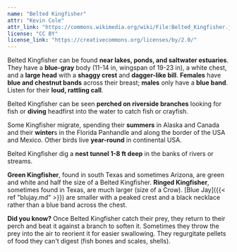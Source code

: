 ```yaml
---
name: "Belted Kingfisher"
attr: "Kevin Cole"
attr_link: "https://commons.wikimedia.org/wiki/File:Belted_Kingfisher.jpg"
license: "CC BY"
license_link: "https://creativecommons.org/licenses/by/2.0/"
---
```

Belted Kingfisher can be found **near lakes, ponds, and saltwater estuaries**. They have a **blue-gray** body (11-14 in, wingspan of 19-23 in), a white chest, and a **large head** with a **shaggy crest** and **dagger-like bill**. **Females** have **blue and chestnut bands** across their breast; **males** only have a **blue band**. Listen for their **loud, rattling call**. 

Belted Kingfisher can be seen **perched on riverside branches** looking for fish or **diving** headfirst into the water to catch fish or crayfish. 

Some Kingfisher migrate, spending their **summers** in Alaska and Canada and their **winter**s in the Florida Panhandle and along the border of the USA and Mexico. Other birds live **year-round** in continental USA.

Belted Kingfisher dig a **nest tunnel 1-8 ft deep** in the banks of rivers or streams.

**Green Kingfisher**, found in south Texas and sometimes Arizona, are green and white and half the size of a Belted Kingfisher. **Ringed Kingfisher**, sometimes found in Texas, are much larger (size of a Crow). [Blue Jay]({{< ref "blujay.md" >}}) are smaller with a peaked crest and a black necklace rather than a blue band across the chest.

**Did you know?** Once Belted Kingfisher catch their prey, they return to their perch and beat it against a branch to soften it. Sometimes they throw the prey into the air to reorient it for easier swallowing. They regurgitate pellets of food they can't digest (fish bones and scales, shells).
